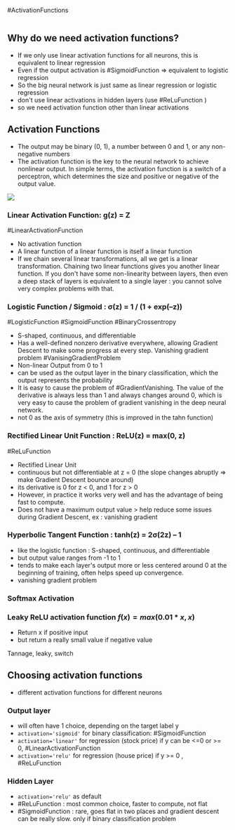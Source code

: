#ActivationFunctions

```toc
```

## Why do we need activation functions?
- If we only use linear activation functions for all neurons, this is equivalent to linear regression
- Even if the output activation is #SigmoidFunction => equivalent to logistic regression
- So the big neural network is just same as linear regression or logistic regression
- don't use linear activations in hidden layers (use #ReLuFunction )
- so we need activation function other than linear activations

## Activation Functions
- The output may be binary (0, 1), a number between 0 and 1, or any non-negative numbers
- The activation function is the key to the neural network to achieve nonlinear output. In simple terms, the activation function is a switch of a perceptron, which determines the size and positive or negative of the output value.

![](Pasted%20image%2020221230102615.png)

### Linear Activation Function: g(z) = Z
#LinearActivationFunction 
- No activation function
- A linear function of a linear function is itself a linear function
- If we chain several linear transformations, all we get is a linear transformation. Chaining two linear functions gives you another linear function. If you don't have some non-linearity between layers, then even a deep stack of layers is equivalent to a single layer : you cannot solve very complex problems with that.

### Logistic Function / Sigmoid : σ(z) = 1 / (1 + exp(–z)) 
#LogisticFunction #SigmoidFunction #BinaryCrossentropy
- S-shaped, continuous, and differentiable
- Has a well-defined nonzero derivative everywhere, allowing Gradient Descent to make some progress at every step. Vanishing gradient problem #VanisingGradientProblem
- Non-linear Output from 0 to 1
- can be used as the output layer in the binary classification, which the output represents the probability
- It is easy to cause the problem of #GradientVanishing. The value of the derivative is always less than 1 and always changes around 0, which is very easy to cause the problem of gradient vanishing in the deep neural network.
- not 0 as the axis of symmetry (this is improved in the tahn function)

### Rectified Linear Unit Function : ReLU(z) = max(0, z)
#ReLuFunction
- Rectified Linear Unit
- continuous but not differentiable at z = 0 (the slope changes abruptly => make Gradient Descent bounce around)
- its derivative is 0 for z < 0, and 1 for z > 0
- However, in practice it works very well and has the advantage of being fast to compute.
- Does not have a maximum output value > help reduce some issues during Gradient Descent, ex : vanishing gradient

### Hyperbolic Tangent Function : tanh(z) = 2σ(2z) – 1
- like the logistic function :  S-shaped, continuous, and differentiable
- but output value ranges from -1 to 1
- tends to make each layer's output more or less centered around 0 at the beginning of training, often helps speed up convergence.
- vanishing gradient problem

### Softmax Activation

### Leaky ReLU activation function $f(x)=max(0.01 * x , x)$
- Return x if positive input
- but return a really small value if negative value

Tannage, leaky, switch


## Choosing activation functions
- different activation functions for different neurons

### Output layer 
- will often have 1 choice, depending on the target label y
- `activation='sigmoid'` for binary classification: #SigmoidFunction 
- `activation='linear'` for regression (stock price) if y can be <=0 or >= 0, #LinearActivationFunction
- `activation='relu'` for regression (house price) if y >= 0 , #ReLuFunction 

### Hidden Layer
- `activation='relu'`  as default
- #ReLuFunction : most common choice, faster to compute, not flat
- #SigmoidFunction : rare, goes flat in two places and gradient descent can be really slow. only if binary classification problem

